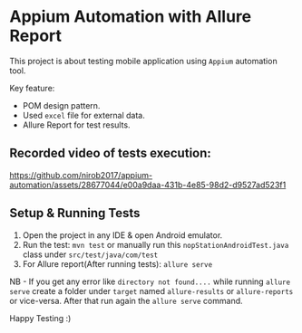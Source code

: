 # Appium Automation with Allure Report

This project is about testing mobile application using `Appium` automation tool.

Key feature:
- POM design pattern.
- Used `excel` file for external data.
- Allure Report for test results.

## Recorded video of tests execution:


https://github.com/nirob2017/appium-automation/assets/28677044/e00a9daa-431b-4e85-98d2-d9527ad523f1



## Setup & Running Tests

1. Open the project in any IDE & open Android emulator.
2. Run the test: ```mvn test``` or manually run this `nopStationAndroidTest.java` class under `src/test/java/com/test`
3. For Allure report(After running tests): ```allure serve```

NB - If you get any error like `directory not found....` while running `allure serve` create a folder under `target` named `allure-results` or `allure-reports` or vice-versa. After that run again the `allure serve` command.

Happy Testing :)

